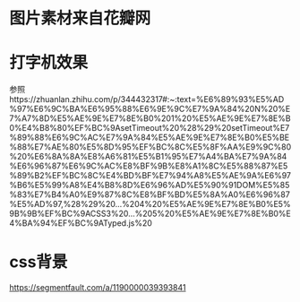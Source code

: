 

# 图片素材来自花瓣网
# 打字机效果
参照https://zhuanlan.zhihu.com/p/344432317#:~:text=%E6%89%93%E5%AD%97%E6%9C%BA%E6%95%88%E6%9E%9C%E7%9A%84%20N%20%E7%A7%8D%E5%AE%9E%E7%8E%B0%201%20%E5%AE%9E%E7%8E%B0%E4%B8%80%EF%BC%9AsetTimeout%20%28%29%20setTimeout%E7%89%88%E6%9C%AC%E7%9A%84%E5%AE%9E%E7%8E%B0%E5%BE%88%E7%AE%80%E5%8D%95%EF%BC%8C%E5%8F%AA%E9%9C%80%20%E6%8A%8A%E8%A6%81%E5%B1%95%E7%A4%BA%E7%9A%84%E6%96%87%E6%9C%AC%E8%BF%9B%E8%A1%8C%E5%88%87%E5%89%B2%EF%BC%8C%E4%BD%BF%E7%94%A8%E5%AE%9A%E6%97%B6%E5%99%A8%E4%B8%8D%E6%96%AD%E5%90%91DOM%E5%85%83%E7%B4%A0%E9%87%8C%E8%BF%BD%E5%8A%A0%E6%96%87%E5%AD%97,%28%29%20...%204%20%E5%AE%9E%E7%8E%B0%E5%9B%9B%EF%BC%9ACSS3%20...%205%20%E5%AE%9E%E7%8E%B0%E4%BA%94%EF%BC%9ATyped.js%20

# css背景
https://segmentfault.com/a/1190000039393841